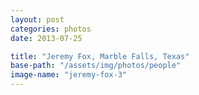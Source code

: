 ```yaml
---
layout: post
categories: photos
date: 2013-07-25

title: "Jeremy Fox, Marble Falls, Texas"
base-path: "/assets/img/photos/people"
image-name: "jeremy-fox-3"
---
```

